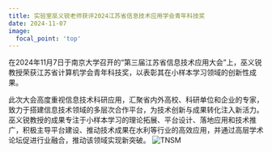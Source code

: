 ```yaml
---
title: 实验室巫义锐老师获评2024江苏省信息技术应用学会青年科技奖
date: 2024-11-07
image:
  focal_point: 'top'
---
```

在2024年11月7日于南京大学召开的“第三届江苏省信息技术应用大会”上，巫义锐教授荣获江苏省计算机学会青年科技奖，以表彰其在小样本学习领域的创新性成果。
<!--more-->
此次大会高度重视信息技术科研应用，汇聚省内外高校、科研单位和企业的专家，致力于搭建信息技术领域的多层次合作平台，为技术创新与成果转化注入新活力。巫义锐教授的成果专注于小样本学习的理论拓展、平台设计、落地应用和技术推广，积极主导平台建设、推动技术成果在水利等行业的高效应用，并通过高层学术论坛促进行业融合，推动该领域实现新突破。
![TNSM](\news\24-11-7-1.jpg)